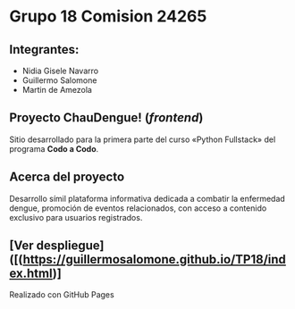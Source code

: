 # Grupo 18 Comision 24265

## Integrantes:
- Nidia Gisele Navarro
- Guillermo Salomone
- Martin de Amezola

## **Proyecto ChauDengue! (*frontend*)**
Sitio desarrollado para la primera parte del curso «Python Fullstack» del programa **Codo a Codo**.

## Acerca del proyecto
Desarrollo símil plataforma informativa dedicada a combatir la enfermedad dengue, promoción de eventos relacionados, con acceso a contenido exclusivo para usuarios registrados.

## [Ver despliegue]([(https://guillermosalomone.github.io/TP18/index.html)]
Realizado con GitHub Pages
